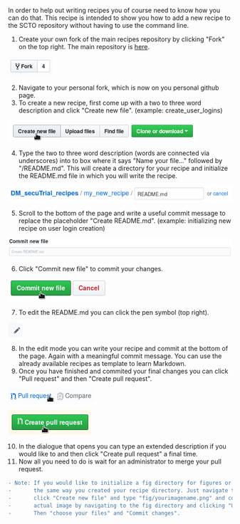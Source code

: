 In order to help out writing recipes you of course need to know how you can do that. This recipe is intended to show you how to add a new recipe to the SCTO repository without having to use the command line.

1. Create your own fork of the main recipes repository by clicking "Fork" on the top right. The main repository is [here](https://github.com/SwissClinicalTrialOrganisation/DM_secuTrial_recipes).

![fork](fig/fork.png "fork")

2. Navigate to your personal fork, which is now on you personal github page.
3. To create a new recipe, first come up with a two to three word description and click "Create new file". (example: create_user_logins)

![newfile](fig/create_new_file.png "newfile")

4. Type the two to three word description (words are connected via underscores) into to box where it says "Name your file..." followed by "/README.md". This will create a directory for your recipe and initialize the README.md file in which you will write the recipe.

![initrecipe](fig/init_recipe_dir.png "initrecipe")

5. Scroll to the bottom of the page and write a useful commit message to replace the placeholder "Create README.md". (example: initializing new recipe on user login creation)

![commitmsg](fig/commit_msg.png "commitmsg")

6. Click "Commit new file" to commit your changes.

![commit](fig/commit.png "commit")

7. To edit the README.md you can click the pen symbol (top right).

![pen](fig/pen.png "pen")

8. In the edit mode you can write your recipe and commit at the bottom of the page. Again with a meaningful commit message. You can use the already available recipes as template to learn Markdown. 
9. Once you have finished and commited your final changes you can click "Pull request" and then "Create pull request".

![pr](fig/pull_req.png "pr")

![cpr](fig/create_pull_req.png "cpr")

10. In the dialogue that opens you can type an extended description if you would like to and then click "Create pull request" a final time.
11. Now all you need to do is wait for an administrator to merge your pull request.

``` diff
- Note: If you would like to initialize a fig directory for figures or screenshots you can do this 
-       the same way you created your recipe directory. Just navigate to your personal recipe directory
-       click "Create new file" and type "fig/yourimagename.png" and commit this. You can then upload your
-       actual image by navigating to the fig directory and clicking "Upload files". 
-       Then "choose your files" and "Commit changes".
```

